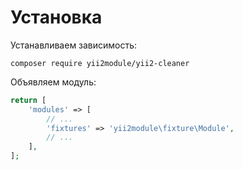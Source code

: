 Установка
===

Устанавливаем зависимость:

```
composer require yii2module/yii2-cleaner
```

Объявляем модуль:

```php
return [
	'modules' => [
		// ...
		'fixtures' => 'yii2module\fixture\Module',
		// ...
	],
];
```